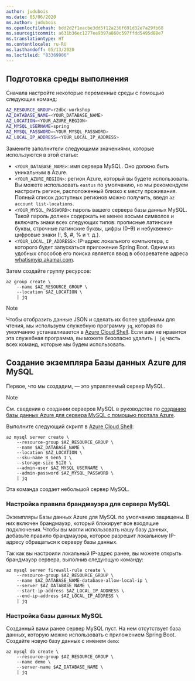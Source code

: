 ```yaml
---
author: judubois
ms.date: 05/06/2020
ms.author: judubois
ms.openlocfilehash: bdd2d2f1eacbe3dd5f12a236f691d32e7a29fb68
ms.sourcegitcommit: a631b36ec1277ee9397a860c597ffdd5495d88e7
ms.translationtype: HT
ms.contentlocale: ru-RU
ms.lasthandoff: 05/13/2020
ms.locfileid: "83369906"
---
```

## <a name="prepare-the-working-environment"></a>Подготовка среды выполнения

Сначала настройте некоторые переменные среды с помощью следующих команд:

```bash
AZ_RESOURCE_GROUP=r2dbc-workshop
AZ_DATABASE_NAME=<YOUR_DATABASE_NAME>
AZ_LOCATION=<YOUR_AZURE_REGION>
AZ_MYSQL_USERNAME=spring
AZ_MYSQL_PASSWORD=<YOUR_MYSQL_PASSWORD>
AZ_LOCAL_IP_ADDRESS=<YOUR_LOCAL_IP_ADDRESS>
```

Замените заполнители следующими значениями, которые используются в этой статье:

- `<YOUR_DATABASE_NAME>`: имя сервера MySQL. Оно должно быть уникальным в Azure.
- `<YOUR_AZURE_REGION>`: регион Azure, который вы будете использовать. Вы можете использовать `eastus` по умолчанию, но мы рекомендуем настроить регион, расположенный близко к месту проживания. Полный список доступных регионов можно получить, введя `az account list-locations`.
- `<YOUR_MYSQL_PASSWORD>`: пароль вашего сервера базы данных MySQL. Такой пароль должен содержать не менее восьми символов и включать знаки всех следующих типов: прописные латинские буквы, строчные латинские буквы, цифры (0–9) и небуквенно-цифровые знаки (!, $, #, % и т. д.).
- `<YOUR_LOCAL_IP_ADDRESS>`: IP-адрес локального компьютера, с которого будет запускаться приложение Spring Boot. Одним из удобных способов его поиска является ввод в обозревателе адреса [whatismyip.akamai.com](http://whatismyip.akamai.com/).

Затем создайте группу ресурсов:

```azurecli
az group create \
    --name $AZ_RESOURCE_GROUP \
    --location $AZ_LOCATION \
    | jq
```

> [!NOTE]
> Чтобы отобразить данные JSON и сделать их более удобными для чтения, мы используем служебную программу `jq`, которая по умолчанию устанавливается в [Azure Cloud Shell](https://shell.azure.com/).
> Если вам не нравится эта служебная программа, вы можете безопасно удалить `| jq` часть всех команд, которые мы будем использовать.

## <a name="create-an-azure-database-for-mysql-instance"></a>Создание экземпляра Базы данных Azure для MySQL

Первое, что мы создадим, — это управляемый сервер MySQL.

> [!NOTE]
> См. сведения о создании серверов MySQL в руководстве по [созданию базы данных Azure для сервера MySQL с помощью портала Azure](/azure/mysql/quickstart-create-mysql-server-database-using-azure-portal).

Выполните следующий скрипт в [Azure Cloud Shell](https://shell.azure.com/):

```azurecli
az mysql server create \
    --resource-group $AZ_RESOURCE_GROUP \
    --name $AZ_DATABASE_NAME \
    --location $AZ_LOCATION \
    --sku-name B_Gen5_1 \
    --storage-size 5120 \
    --admin-user $AZ_MYSQL_USERNAME \
    --admin-password $AZ_MYSQL_PASSWORD \
    | jq
```

Эта команда создает небольшой сервер MySQL.

### <a name="configure-a-firewall-rule-for-your-mysql-server"></a>Настройка правила брандмауэра для сервера MySQL

Экземпляры Базы данных Azure для MySQL по умолчанию защищены. В них включен брандмауэр, который блокирует все входящие подключения. Чтобы вы могли использовать нашу базу данных, добавьте правило брандмауэра, которое разрешит локальному IP-адресу обращаться к серверу базы данных.

Так как вы настроили локальный IP-адрес ранее, вы можете открыть брандмауэр сервера, выполнив следующую команду:

```azurecli
az mysql server firewall-rule create \
    --resource-group $AZ_RESOURCE_GROUP \
    --name $AZ_DATABASE_NAME-database-allow-local-ip \
    --server $AZ_DATABASE_NAME \
    --start-ip-address $AZ_LOCAL_IP_ADDRESS \
    --end-ip-address $AZ_LOCAL_IP_ADDRESS \
    | jq
```

### <a name="configure-a-mysql-database"></a>Настройка базы данных MySQL

Созданный вами ранее сервер MySQL пуст. На нем отсутствует база данных, которую можно использовать с приложением Spring Boot. Создайте новую базу данных с именем `demo`:

```azurecli
az mysql db create \
    --resource-group $AZ_RESOURCE_GROUP \
    --name demo \
    --server-name $AZ_DATABASE_NAME \
    | jq
```
